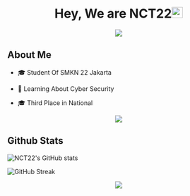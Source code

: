 <h1 align="center">Hey, We are NCT22<img src="https://media.giphy.com/media/hvRJCLFzcasrR4ia7z/giphy.gif" width="25px"></h1>
<div align='center'>
  <img src='https://thumbs.gfycat.com/SlimHospitableEsok-size_restricted.gif'>
</div>

## About Me
- 🎓 Student Of SMKN 22 Jakarta 

- 🌱 Learning About Cyber Security

- 🎓 Third Place in National
<p  align="center">
<img src="https://user-images.githubusercontent.com/73097560/115834477-dbab4500-a447-11eb-908a-139a6edaec5c.gif"></p>

## Github Stats
![NCT22's GitHub stats](https://github-readme-stats.vercel.app/api?username=xNCT22x&theme=tokyonight&show_icons=true)

![GitHub Streak](https://github-readme-streak-stats.herokuapp.com/?user=xNCT22x&theme=tokyonight)
<p  align="center">
<img src="https://user-images.githubusercontent.com/73097560/115834477-dbab4500-a447-11eb-908a-139a6edaec5c.gif"></p>

